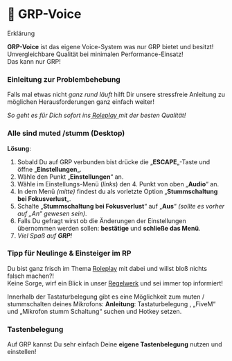 # 🎤 GRP-Voice

Erklärung

**GRP-Voice** ist das eigene Voice-System was nur GRP bietet und besitzt!\
Unvergleichbare Qualität bei minimalen Performance-Einsatz!\
Das kann nur GRP!

### Einleitung zur Problembehebung <a href="#1-toc-title" id="1-toc-title"></a>

Falls mal etwas nicht _ganz rund läuft_ hilft Dir unsere stressfreie Anleitung zu möglichen Herausforderungen ganz einfach weiter!

_So geht es für Dich sofort ins_[ _Roleplay_ ](../regeln/README/3-roleplay.md)_mit der besten Qualität!_

### Alle sind muted /stumm (Desktop) <a href="#2-toc-title" id="2-toc-title"></a>

**Lösung**:

1. Sobald Du auf GRP verbunden bist drücke die „**ESCAPE**„-Taste und öffne „**Einstellungen**„.
2. Wähle den Punkt „**Einstellungen**“ an.
3. Wähle im Einstellungs-Menü (_links_) den 4. Punkt von oben „**Audio**“ an.
4. In dem Menü _(mitte)_ findest du als vorletzte Option „**Stummschaltung bei Fokusverlust**„.
5. Schalte „**Stummschaltung bei Fokusverlust**“ auf „**Aus**“ _(sollte es vorher auf „An“ gewesen sein)_.
6. Falls Du gefragt wirst ob die Änderungen der Einstellungen übernommen werden sollen: **bestätige** und **schließe das Menü**.
7. _Viel Spaß auf **GRP**!_

### Tipp für Neulinge & Einsteiger im RP <a href="#6-toc-title" id="6-toc-title"></a>

Du bist ganz frisch im Thema [Roleplay](../regeln/README/3-roleplay.md) mit dabei und willst bloß nichts falsch machen?!\
Keine Sorge, wirf ein Blick in unser [Regelwerk](../regeln/README/) und sei immer top informiert!

Innerhalb der Tastaturbelegung gibt es eine Möglichkeit zum muten / stummschalten deines Mikrofons: **Anleitung**: Tastaturbelegung , „FiveM“ und „Mikrofon stumm Schaltung“ suchen und Hotkey setzen.

### Tastenbelegung <a href="#7-toc-title" id="7-toc-title"></a>

Auf GRP kannst Du sehr einfach Deine **eigene Tastenbelegung** nutzen und einstellen!
